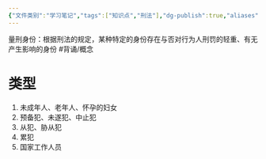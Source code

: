```yaml
---
{"文件类别":"学习笔记","tags":["知识点","刑法"],"dg-publish":true,"aliases":["影响刑罚轻重的身份","影响刑事责任程度的身份"],"permalink":"/学习笔记studyup/刑总/量刑身份/","dgPassFrontmatter":true,"created":"2024-10-31T19:27:12.685+08:00","updated":"2024-11-05T14:24:43.213+08:00"}
---
```


量刑身份：根据刑法的规定，某种特定的身份存在与否对行为人刑罚的轻重、有无产生影响的身份 #背诵/概念 
# 类型
1. 未成年人、老年人、怀孕的妇女
2. 预备犯、未遂犯、中止犯
3. 从犯、胁从犯
4. 累犯
5. 国家工作人员
